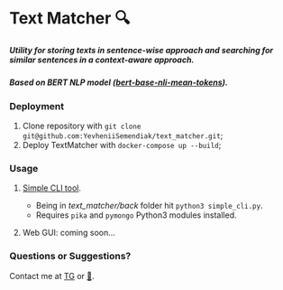 # Text Matcher :mag:
##### Utility for storing texts in sentence-wise approach and searching for similar sentences in a context-aware approach.
##### Based on BERT NLP model ([bert-base-nli-mean-tokens](https://github.com/UKPLab/sentence-transformers/blob/master/docs/pretrained-models/nli-models.md#bert-models)).

### Deployment
1. Clone repository with `git clone git@github.com:YevheniiSemendiak/text_matcher.git`;
2. Deploy TextMatcher with `docker-compose up --build`;

### Usage
1. [Simple CLI tool](./back/simple_cli.py).
    - Being in *text_matcher/back* folder hit `python3 simple_cli.py`.
    - Requires `pika` and `pymongo` Python3 modules installed.

2. Web GUI: coming soon...

### Questions or Suggestions?
Contact me at [TG](https://t.me/semendiak) or [:email:](mailto:semendyak@mail.com).
